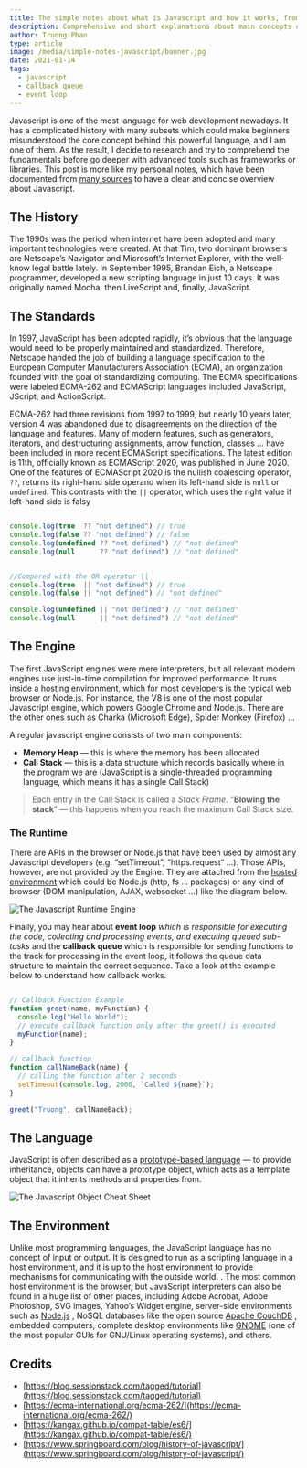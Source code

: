 ```yaml
---
title: The simple notes about what is Javascript and how it works, from legacy to modern
description: Comprehensive and short explanations about main concepts of the Javascript language.
author: Truong Phan
type: article
image: /media/simple-notes-javascript/banner.jpg
date: 2021-01-14
tags:
  - javascript
  - callback queue
  - event loop
---
```

Javascript is one of the most language for web development nowadays. It has a complicated history with many subsets which could make beginners misunderstood the core concept behind this powerful language, and I am one of them. As the result, I decide to research and try to comprehend the fundamentals before go deeper with advanced tools such as frameworks or libraries. This post is more like my personal notes, which have been documented from [many sources](#credits) to have a clear and concise overview about Javascript.

## The History

The 1990s was the period when internet have been adopted and many important technologies were created. At that Tim, two dominant browsers are Netscape’s Navigator and Microsoft’s Internet Explorer, with the well-know legal battle lately. In September 1995,  Brandan Eich, a Netscape programmer, developed a new scripting language in just 10 days. It was originally named Mocha, then LiveScript and, finally, JavaScript.

## The Standards

In 1997, JavaScript has been adopted rapidly, it’s obvious that the language would need to be properly maintained and standardized. Therefore, Netscape handed the job of building a language specification to the European Computer Manufacturers Association (ECMA), an organization founded with the goal of standardizing computing. The ECMA specifications were labeled ECMA-262 and ECMAScript languages included JavaScript, JScript, and ActionScript.

ECMA-262 had three revisions from 1997 to 1999, but nearly 10 years later, version 4 was abandoned due to disagreements on the direction of the language and features. Many of modern features, such as generators, iterators, and destructuring assignments, arrow function, classes ...  have been included in more recent ECMAScript specifications. The latest edition is 11th, officially known as ECMAScript 2020, was published in June 2020. One of the features of ECMAScript 2020 is the nullish coalescing operator, `??`, returns its right-hand side operand when its left-hand side is `null` or `undefined`. This contrasts with the `||` operator, which uses the right value if left-hand side is falsy

```javascript

console.log(true  ?? "not defined") // true
console.log(false ?? "not defined") // false
console.log(undefined ?? "not defined") // "not defined"
console.log(null      ?? "not defined") // "not defined"
```

```javascript

//Compared with the OR operator ||
console.log(true  || "not defined") // true
console.log(false || "not defined") // "not defined"

console.log(undefined || "not defined") // "not defined"
console.log(null      || "not defined") // "not defined"
```

## The Engine

The first JavaScript engines were mere interpreters, but all relevant modern engines use just-in-time compilation for improved performance. It runs inside a hosting environment, which for most developers is the typical web browser or Node.js. For instance, the V8 is one of the most popular Javascript engine, which powers Google Chrome and Node.js. There are the other ones such as Charka (Microsoft Edge), Spider Monkey (Firefox) ...

A regular javascript engine consists of two main components:

* **Memory Heap** — this is where the memory has been allocated
* **Call Stack** — this is a data structure which records basically where in the program we are (JavaScript is a single-threaded programming language, which means it has a single Call Stack)

> Each entry in the Call Stack is called a *Stack Frame*. “**Blowing the stack**” — this happens when you reach the maximum Call Stack size.

### The Runtime

There are APIs in the browser or Node.js that have been used by almost any Javascript developers (e.g. “setTimeout”,  “https.request“ …). Those APIs, however, are not provided by the Engine. They are attached from the [hosted environment](#the-environment) which could be Node.js (http, fs … packages) or any kind of browser (DOM manipulation, AJAX, websocket …) like the diagram below.

![The Javascript Runtime Engine](/media/simple-notes-javascript/js-the-engine.png)

Finally, you may hear about **event loop** *which is responsible for executing the code, collecting and processing events, and executing queued sub-tasks* and the **callback queue** which is responsible for sending functions to the track for processing in the event loop, it follows the queue data structure to maintain the correct sequence. Take a look at the example below to understand how callback works.

```javascript

// Callback Function Example
function greet(name, myFunction) {
  console.log("Hello World");
  // execute callback function only after the greet() is executed
  myFunction(name);
}

// callback function
function callNameBack(name) {
  // calling the function after 2 seconds
  setTimeout(console.log, 2000, `Called ${name}`);
}

greet("Truong", callNameBack);

```

## The Language

JavaScript is often described as a [prototype-based language](https://developer.mozilla.org/en-US/docs/Learn/JavaScript/Objects/Object_prototypes) — to provide inheritance, objects can have a prototype object, which acts as a template object that it inherits methods and properties from.

![The Javascript Object Cheat Sheet](/media/simple-notes-javascript/js-object-cheatsheet.jpg)

## The Environment

Unlike most programming languages, the JavaScript language has no concept of input or output. It is designed to run as a scripting language in a host environment, and it is up to the host environment to provide mechanisms for communicating with the outside world. . The most common host environment is the browser, but JavaScript interpreters can also be found in a huge list of other places, including Adobe Acrobat, Adobe Photoshop, SVG images, Yahoo’s Widget engine, server-side environments such as  [Node.js](http://nodejs.org/) , NoSQL databases like the open source  [Apache CouchDB](http://couchdb.apache.org/) , embedded computers, complete desktop environments like  [GNOME](http://www.gnome.org/)  (one of the most popular GUIs for GNU/Linux operating systems), and others.

## Credits

* [https://blog.sessionstack.com/tagged/tutorial](https://blog.sessionstack.com/tagged/tutorial)
* [https://ecma-international.org/ecma-262/](https://ecma-international.org/ecma-262/)
* [https://kangax.github.io/compat-table/es6/](https://kangax.github.io/compat-table/es6/)
* [https://www.springboard.com/blog/history-of-javascript/](https://www.springboard.com/blog/history-of-javascript/)
